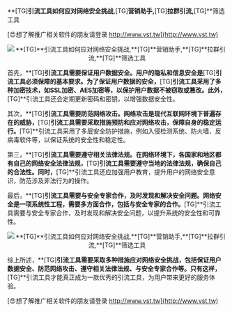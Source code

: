 **[TG]**引流工具如何应对网络安全挑战,**[TG]**营销助手,**[TG]**拉群引流,**[TG]**筛选工具

[😍想了解推广相关软件的朋友请登录 http://www.vst.tw](http://www.vst.tw)

 <center><img src="https://vst.tw/MP4/tuiguang/png/6.png" alt="**[TG]**引流工具如何应对网络安全挑战,**[TG]**营销助手,**[TG]**拉群引流,**[TG]**筛选工具"></center>

首先，**[TG]**引流工具需要保证用户数据安全。用户的隐私和信息安全是**[TG]**引流工具必须保障的基本要求。为了保证用户数据的安全，**[TG]**引流工具采用了多种加密技术，如SSL加密、AES加密等，以保护用户数据不被窃取或篡改。此外，**[TG]**引流工具还会定期更新密码和密钥，以增强数据安全性。

其次，**[TG]**引流工具需要防范网络攻击。网络攻击是现代互联网环境下普遍存在的威胁，**[TG]**引流工具需要采取措施预防和应对网络攻击，保障自身的稳定运行。**[TG]**引流工具采用了多层安全防护措施，例如入侵检测系统、防火墙、反病毒软件等，以保证系统的安全性和稳定性。

第三，**[TG]**引流工具需要遵守相关法律法规。在网络环境下，各国家和地区都有自己的网络安全法律法规，**[TG]**引流工具需要遵守当地的法律法规，确保自己的合法性。同时，**[TG]**引流工具还应加强用户教育，提升用户的网络安全意识，防范涉及非法行为的操作。

最后，**[TG]**引流工具需要与安全专家合作，及时发现和解决安全问题。网络安全是一项系统性工程，需要多方面合作，包括与安全专家的合作。**[TG]**引流工具需要与安全专家合作，及时发现和解决安全问题，以提升系统的安全性和可靠性。

 <center><img src="https://vst.tw/MP4/tuiguang/png/3.png" alt="**[TG]**引流工具如何应对网络安全挑战,**[TG]**营销助手,**[TG]**拉群引流,**[TG]**筛选工具"></center>

综上所述，**[TG]**引流工具需要采取多种措施应对网络安全挑战，包括保证用户数据安全、防范网络攻击、遵守相关法律法规、与安全专家合作等。只有这样，**[TG]**引流工具才能真正成为一款优秀的引流工具，为用户带来更好的服务体验。

[😍想了解推广相关软件的朋友请登录 http://www.vst.tw](http://www.vst.tw)



